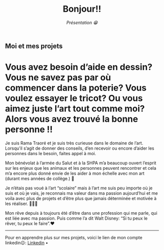 <header>

<!--
  <<< Author notes: Course header >>>
  Read <https://skills.github.com/quickstart> for more information about how to build courses using this template.
  Include a 1280×640 image, course name in sentence case, and a concise description in emphasis.
  In your repository settings: enable template repository, add your 1280×640 social image, auto delete head branches.
  Next to "About", add description & tags; disable releases, packages, & environments.
  Add your open source license, GitHub uses the MIT license.
-->

# Bonjour!!

_Présentation 😁_

</header>

<!--
  <<< Author notes: Step 1 >>>
  Choose 3-5 steps for your course.
  The first step is always the hardest, so pick something easy!
  Link to docs.github.com for further explanations.
  Encourage users to open new tabs for steps!
-->

## Moi et mes projets

# Vous avez besoin d’aide en dessin? Vous ne savez pas par où commencer dans la poterie? Vous voulez essayer le tricot? Ou vous aimez juste l’art tout comme moi? Alors vous avez trouvé la bonne personne ‼️

Je suis Rama Traoré et je suis très curieuse dans le domaine de l’art. Lorsqu’il s’agit de donner des conseils, d’en recevoir ou encore d’aider les personnes dans le besoin, faites appel à moi.

Mon bénévolat à l’armée du Salut et à la SHPA m’a beaucoup ouvert l’esprit sur les enjeux que les animaux et les personnes peuvent rencontrer et cela m’a encore plus donné envie de les aider à mon échelle avec mon art (durant mes années de collège.) 🦾

Je n’étais pas voué à l’art “scolaire” mais à l’art me suis peu importe où je suis et où je vais, je reconnais ma valeur dans ma passion aujourd’hui et me voila avec plus de projets et d’être plus que jamais déterminée et motivée à les réaliser. 👩🏾‍🎨

Mon rêve depuis à toujours été d’être dans une profession qui me parle, qui est liée avec ma passion. Puis comme l’a dit Walt Disney: “Si tu peux le rêver, tu peux le faire”.❤️



<footer>

<!--
  <<< Author notes: Footer >>>
  Add a link to get support, GitHub status page, code of conduct, license link.
-->

---

Pour en apprendre plus sur mes projets, voici le lien de mon compte linkedin😉: [Linkedin](https://www.linkedin.com/in/rama-traoré/) &bull;

</footer>
